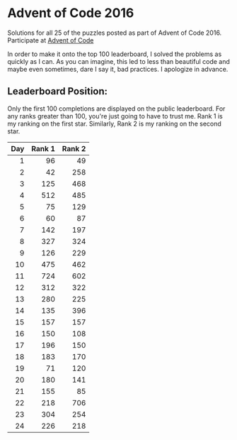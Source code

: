 # Advent of Code 2016

Solutions for all 25 of the puzzles posted as part of Advent of Code
2016. Participate at [Advent of Code](http://adventofcode.com)

In order to make it onto the top 100 leaderboard,
I solved the problems as quickly as I can. As you can imagine,
this led to less than beautiful code and maybe even sometimes,
dare I say it, bad practices. I apologize in advance.

## Leaderboard Position:

Only the first 100 completions are displayed on the public leaderboard.
For any ranks greater than 100, you're just going to have to trust me. Rank 1
is my ranking on the first star. Similarly, Rank 2 is my ranking on the second
star.

|Day    |Rank 1 |Rank 2 |
|------:|------:|------:|
|1      |96     |49     |
|2      |42     |258    |
|3      |125    |468    |
|4      |512    |485    |
|5      |75     |129    |
|6      |60     |87     |
|7      |142    |197    |
|8      |327    |324    |
|9      |126    |229    |
|10     |475    |462    |
|11     |724    |602    |
|12     |312    |322    |
|13     |280    |225    |
|14     |135    |396    |
|15     |157    |157    |
|16     |150    |108    |
|17     |196    |150    |
|18     |183    |170    |
|19     |71     |120    |
|20     |180    |141    |
|21     |155    |85     |
|22     |218    |706    |
|23     |304    |254    |
|24     |226    |218    |

